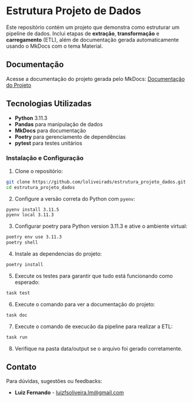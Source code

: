 
# Estrutura Projeto de Dados

Este repositório contém um projeto que demonstra como estruturar um pipeline de dados. Inclui etapas de **extração**, **transformação** e **carregamento** (ETL), além de documentação gerada automaticamente usando o MkDocs com o tema Material.

## Documentação
Acesse a documentação do projeto gerada pelo MkDocs: [Documentação do Projeto](https://loliveirads.github.io/estrutura_projeto_dados/)


## Tecnologias Utilizadas

- **Python** 3.11.3
- **Pandas** para manipulação de dados
- **MkDocs** para documentação
- **Poetry** para gerenciamento de dependências
- **pytest** para testes unitários



### Instalação e Configuração

1. Clone o repositório:

```bash
git clone https://github.com/loliveirads/estrutura_projeto_dados.git
cd estrutura_projeto_dados
```

2. Configure a versão correta do Python com `pyenv`:

```bash
pyenv install 3.11.5
pyenv local 3.11.3
```

3. Configurar poetry para Python version 3.11.3 e ative o ambiente virtual:

```bash
poetry env use 3.11.3
poetry shell
```

4. Instale as dependencias do projeto:

```bash
poetry install
```

5. Execute os testes para garantir que tudo está funcionando como esperado:

```bash
task test
```

6. Execute o comando para ver a documentação do projeto:

```bash
task doc
```

7. Execute o comando de execucão da pipeline para realizar a ETL:

```bash
task run
```

8. Verifique na pasta data/output se o arquivo foi gerado corretamente.

## Contato

Para dúvidas, sugestões ou feedbacks:

* **Luiz Fernando** - [luizfsoliveira.lm@gmail.com](mailto:luizfsoliveira.lm@gmail.com)

